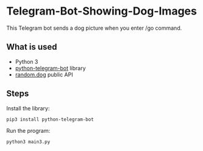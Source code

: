 # Telegram-Bot-Showing-Dog-Images

This Telegram bot sends a dog picture when you enter /go command.<br>

<h2>What is used</h2> 
<ul>
<li>Python 3</li> 
<li><a href="https://github.com/python-telegram-bot/python-telegram-bot">python-telegram-bot</a> library</li> 
<li><a href="https://random.dog">random.dog</a> public API</li>
</ul>

<h2>Steps</h2>

Install the library:<br>

<code>pip3 install python-telegram-bot</code><br>

Run the program:<br>

<code>python3 main3.py</code><br>

